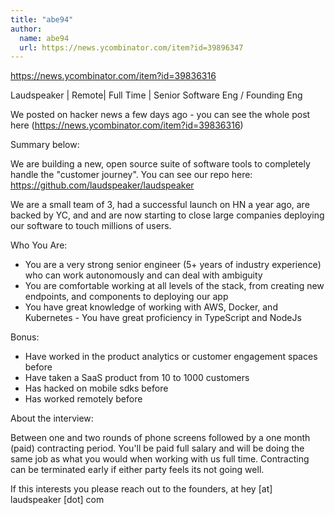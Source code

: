 ```yaml
---
title: "abe94"
author:
  name: abe94
  url: https://news.ycombinator.com/item?id=39896347
---
```

<a href="https:&#x2F;&#x2F;news.ycombinator.com&#x2F;item?id=39836316">https:&#x2F;&#x2F;news.ycombinator.com&#x2F;item?id=39836316</a>

Laudspeaker | Remote| Full Time | Senior Software Eng &#x2F; Founding Eng

We posted on hacker news a few days ago - you can see the whole post here (<a href="https:&#x2F;&#x2F;news.ycombinator.com&#x2F;item?id=39836316">https:&#x2F;&#x2F;news.ycombinator.com&#x2F;item?id=39836316</a>)

Summary below:

We are building a new, open source suite of software tools to completely handle the &quot;customer journey&quot;. You can see our repo here: <a href="https:&#x2F;&#x2F;github.com&#x2F;laudspeaker&#x2F;laudspeaker">https:&#x2F;&#x2F;github.com&#x2F;laudspeaker&#x2F;laudspeaker</a>

We are a small team of 3, had a successful launch on HN a year ago, are backed by YC, and and are now starting to close large companies deploying our software to touch millions of users.

Who You Are: 
- You are a very strong senior engineer (5+ years of industry experience) who can work autonomously and can deal with ambiguity 
- You are comfortable working at all levels of the stack, from creating new endpoints, and components to deploying our app 
- You have great knowledge of working with AWS, Docker, and Kubernetes - You have great proficiency in TypeScript and NodeJs

Bonus: 
- Have worked in the product analytics or customer engagement spaces before 
- Have taken a SaaS product from 10 to 1000 customers 
- Has hacked on mobile sdks before 
- Has worked remotely before

About the interview:

Between one and two rounds of phone screens followed by a one month (paid) contracting period. You&#x27;ll be paid full salary and will be doing the same job as what you would when working with us full time. Contracting can be terminated early if either party feels its not going well.

If this interests you please reach out to the founders, at hey [at] laudspeaker [dot] com
